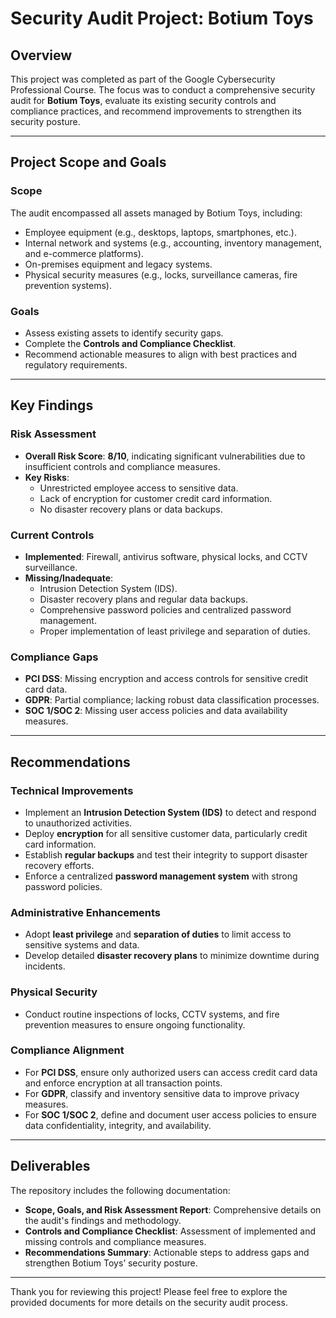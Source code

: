 # Security Audit Project: Botium Toys

## Overview
This project was completed as part of the Google Cybersecurity Professional Course. The focus was to conduct a comprehensive security audit for **Botium Toys**, evaluate its existing security controls and compliance practices, and recommend improvements to strengthen its security posture.

---

## Project Scope and Goals

### Scope
The audit encompassed all assets managed by Botium Toys, including:
- Employee equipment (e.g., desktops, laptops, smartphones, etc.).
- Internal network and systems (e.g., accounting, inventory management, and e-commerce platforms).
- On-premises equipment and legacy systems.
- Physical security measures (e.g., locks, surveillance cameras, fire prevention systems).

### Goals
- Assess existing assets to identify security gaps.
- Complete the **Controls and Compliance Checklist**.
- Recommend actionable measures to align with best practices and regulatory requirements.

---

## Key Findings

### Risk Assessment
- **Overall Risk Score**: **8/10**, indicating significant vulnerabilities due to insufficient controls and compliance measures.
- **Key Risks**:
  - Unrestricted employee access to sensitive data.
  - Lack of encryption for customer credit card information.
  - No disaster recovery plans or data backups.

### Current Controls
- **Implemented**: Firewall, antivirus software, physical locks, and CCTV surveillance.  
- **Missing/Inadequate**:
  - Intrusion Detection System (IDS).
  - Disaster recovery plans and regular data backups.
  - Comprehensive password policies and centralized password management.
  - Proper implementation of least privilege and separation of duties.

### Compliance Gaps
- **PCI DSS**: Missing encryption and access controls for sensitive credit card data.
- **GDPR**: Partial compliance; lacking robust data classification processes.
- **SOC 1/SOC 2**: Missing user access policies and data availability measures.

---

## Recommendations

### Technical Improvements
- Implement an **Intrusion Detection System (IDS)** to detect and respond to unauthorized activities.
- Deploy **encryption** for all sensitive customer data, particularly credit card information.
- Establish **regular backups** and test their integrity to support disaster recovery efforts.
- Enforce a centralized **password management system** with strong password policies.

### Administrative Enhancements
- Adopt **least privilege** and **separation of duties** to limit access to sensitive systems and data.
- Develop detailed **disaster recovery plans** to minimize downtime during incidents.

### Physical Security
- Conduct routine inspections of locks, CCTV systems, and fire prevention measures to ensure ongoing functionality.

### Compliance Alignment
- For **PCI DSS**, ensure only authorized users can access credit card data and enforce encryption at all transaction points.
- For **GDPR**, classify and inventory sensitive data to improve privacy measures.
- For **SOC 1/SOC 2**, define and document user access policies to ensure data confidentiality, integrity, and availability.

---

## Deliverables
The repository includes the following documentation:
- **Scope, Goals, and Risk Assessment Report**: Comprehensive details on the audit's findings and methodology.
- **Controls and Compliance Checklist**: Assessment of implemented and missing controls and compliance measures.
- **Recommendations Summary**: Actionable steps to address gaps and strengthen Botium Toys’ security posture.

---

Thank you for reviewing this project! Please feel free to explore the provided documents for more details on the security audit process.
